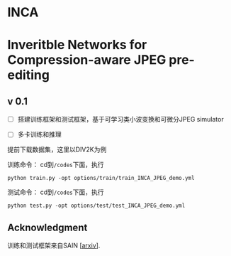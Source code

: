 # INCA
# Inveritble Networks for Compression-aware JPEG pre-editing



## v 0.1

- [ ] 搭建训练框架和测试框架，基于可学习类小波变换和可微分JPEG simulator
- [ ] 多卡训练和推理


提前下载数据集，这里以DIV2K为例


训练命令：
cd到`/codes`下面，执行
```
python train.py -opt options/train/train_INCA_JPEG_demo.yml
```

测试命令：
cd到`/codes`下面，执行
```
python test.py -opt options/test/test_INCA_JPEG_demo.yml
```

## Acknowledgment

训练和测试框架来自SAIN [[arxiv](https://arxiv.org/abs/2303.02353)].
